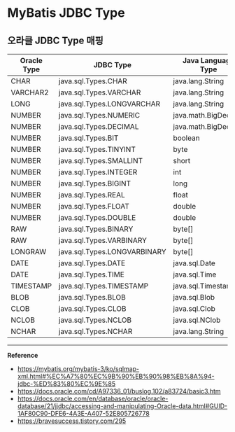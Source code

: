 # MyBatis JDBC Type

## 오라클 JDBC Type 매핑
| Oracle Type                        | JDBC Type                      | Java Language Type            |
|---------------------------------------|---------------------------------|---------------------------|
| CHAR                                  | java.sql.Types.CHAR             | java.lang.String          |
| VARCHAR2                              | java.sql.Types.VARCHAR          | java.lang.String          |
| LONG                                  | java.sql.Types.LONGVARCHAR      | java.lang.String          |
| NUMBER                                | java.sql.Types.NUMERIC          | java.math.BigDecimal      |
| NUMBER                                | java.sql.Types.DECIMAL          | java.math.BigDecimal      |
| NUMBER                                | java.sql.Types.BIT              | boolean                   |
| NUMBER                                | java.sql.Types.TINYINT          | byte                      |
| NUMBER                                | java.sql.Types.SMALLINT         | short                     |
| NUMBER                                | java.sql.Types.INTEGER          | int                       |
| NUMBER                                | java.sql.Types.BIGINT           | long                      |
| NUMBER                                | java.sql.Types.REAL             | float                     |
| NUMBER                                | java.sql.Types.FLOAT            | double                    |
| NUMBER                                | java.sql.Types.DOUBLE           | double                    |
| RAW                                   | java.sql.Types.BINARY           | byte[]                    |
| RAW                                   | java.sql.Types.VARBINARY        | byte[]                    |
| LONGRAW                               | java.sql.Types.LONGVARBINARY    | byte[]                    |
| DATE                                  | java.sql.Types.DATE             | java.sql.Date             |
| DATE                                  | java.sql.Types.TIME             | java.sql.Time             |
| TIMESTAMP                             | java.sql.Types.TIMESTAMP        | java.sql.Timestamp        |
| BLOB                                  | java.sql.Types.BLOB             | java.sql.Blob             |
| CLOB                                  | java.sql.Types.CLOB             | java.sql.Clob             |
| NCLOB                                 | java.sql.Types.NCLOB            | java.sql.NClob            |
| NCHAR                                 | java.sql.Types.NCHAR            | java.lang.String          |

---
**Reference**<br>
- https://mybatis.org/mybatis-3/ko/sqlmap-xml.html#%EC%A7%80%EC%9B%90%EB%90%98%EB%8A%94-jdbc-%ED%83%80%EC%9E%85
- https://docs.oracle.com/cd/A97336_01/buslog.102/a83724/basic3.htm
- https://docs.oracle.com/en/database/oracle/oracle-database/21/jjdbc/accessing-and-manipulating-Oracle-data.html#GUID-1AF80C90-DFE6-4A3E-A407-52E805726778
- https://bravesuccess.tistory.com/295
